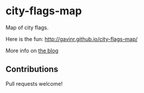 # city-flags-map
Map of city flags.

Here is the fun: http://gavinr.github.io/city-flags-map/

More info on [the blog](http://gavinr.com/2015/01/17/city-flags-map/)

## Contributions

Pull requests welcome!